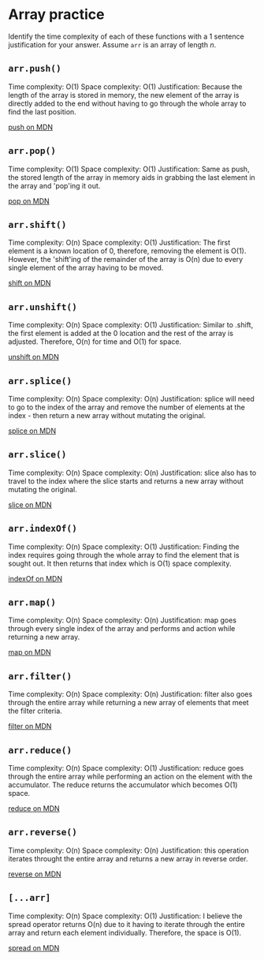 # Array practice

Identify the time complexity of each of these functions with a 1 sentence
justification for your answer. Assume `arr` is an array of length _n_.

## `arr.push()`

Time complexity: O(1)
Space complexity: O(1)
Justification: Because the length of the array is stored in memory, the new element of the array is directly added to the end without having to go through the whole array to find the last position.

[push on MDN][push]


## `arr.pop()`

Time complexity: O(1)
Space complexity: O(1)
Justification: Same as push, the stored length of the array in memory aids in grabbing the last element in the array and 'pop'ing it out. 

[pop on MDN][pop]

## `arr.shift()`

Time complexity: O(n)
Space complexity: O(1)
Justification: The first element is a known location of 0, therefore, removing the element is O(1). However, the 'shift'ing of the remainder of the array is O(n) due to every single element of the array having to be moved.

[shift on MDN][shift]

## `arr.unshift()`

Time complexity: O(n)
Space complexity: O(1)
Justification: Similar to .shift, the first element is added at the 0 location and the rest of the array is adjusted. Therefore, O(n) for time and O(1) for space.

[unshift on MDN][unshift]

## `arr.splice()`

Time complexity: O(n)
Space complexity: O(n)
Justification: splice will need to go to the index of the array and remove the number of elements at the index - then return a new array without mutating the original.

[splice on MDN][splice]

## `arr.slice()`

Time complexity: O(n)
Space complexity: O(n)
Justification: slice also has to travel to the index where the slice starts and returns a new array without mutating the original. 

[slice on MDN][slice]

## `arr.indexOf()`

Time complexity: O(n)
Space complexity: O(1)
Justification: Finding the index requires going through the whole array to find the element that is sought out. It then returns that index which is O(1) space complexity.

[indexOf on MDN][indexOf]

## `arr.map()`

Time complexity: O(n)
Space complexity: O(n)
Justification: map goes through every single index of the array and performs and action while returning a new array. 

[map on MDN][map]

## `arr.filter()`

Time complexity: O(n)
Space complexity: O(n)
Justification: filter also goes through the entire array while returning a new array of elements that meet the filter criteria.

[filter on MDN][filter]

## `arr.reduce()`

Time complexity: O(n)
Space complexity: O(1)
Justification: reduce goes through the entire array while performing an action on the element with the accumulator. The reduce returns the accumulator which becomes O(1) space.

[reduce on MDN][reduce]

## `arr.reverse()`

Time complexity: O(n)
Space complexity: O(n)
Justification: this operation iterates throught the entire array and returns a new array in reverse order.

[reverse on MDN][reverse]

## `[...arr]`

Time complexity: O(n)
Space complexity: O(1)
Justification: I believe the spread operator returns O(n) due to it having to iterate through the entire array and return each element individually. Therefore, the space is O(1).

[spread on MDN][spread]

[push]:https://developer.mozilla.org/en-US/docs/Web/JavaScript/Reference/Global_Objects/Array/push
[pop]:https://developer.mozilla.org/en-US/docs/Web/JavaScript/Reference/Global_Objects/Array/pop
[shift]:https://developer.mozilla.org/en-US/docs/Web/JavaScript/Reference/Global_Objects/Array/shift
[unshift]:https://developer.mozilla.org/en-US/docs/Web/JavaScript/Reference/Global_Objects/Array/unshift
[splice]:https://developer.mozilla.org/en-US/docs/Web/JavaScript/Reference/Global_Objects/Array/splice
[slice]:https://developer.mozilla.org/en-US/docs/Web/JavaScript/Reference/Global_Objects/Array/slice
[indexOf]:https://developer.mozilla.org/en-US/docs/Web/JavaScript/Reference/Global_Objects/Array/indexOf
[map]:https://developer.mozilla.org/en-US/docs/Web/JavaScript/Reference/Global_Objects/Array/map
[filter]:https://developer.mozilla.org/en-US/docs/Web/JavaScript/Reference/Global_Objects/Array/filter
[reduce]:https://developer.mozilla.org/en-US/docs/Web/JavaScript/Reference/Global_Objects/Array/reduce
[reverse]:https://developer.mozilla.org/en-US/docs/Web/JavaScript/Reference/Global_Objects/Array/reverse
[spread]:https://developer.mozilla.org/en-US/docs/Web/JavaScript/Reference/Operators/Spread_syntax
